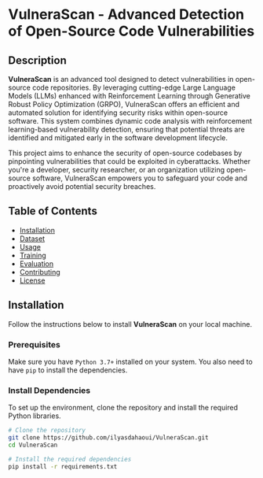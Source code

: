 # VulneraScan - Advanced Detection of Open-Source Code Vulnerabilities

## Description
**VulneraScan**  is an advanced tool designed to detect vulnerabilities in open-source code repositories. By leveraging cutting-edge Large Language Models (LLMs) enhanced with Reinforcement Learning through Generative Robust Policy Optimization (GRPO), VulneraScan offers an efficient and automated solution for identifying security risks within open-source software. This system combines dynamic code analysis with reinforcement learning-based vulnerability detection, ensuring that potential threats are identified and mitigated early in the software development lifecycle.

This project aims to enhance the security of open-source codebases by pinpointing vulnerabilities that could be exploited in cyberattacks. Whether you're a developer, security researcher, or an organization utilizing open-source software, VulneraScan empowers you to safeguard your code and proactively avoid potential security breaches.

## Table of Contents
- [Installation](#installation)
- [Dataset](#dataset)
- [Usage](#usage)
- [Training](#training)
- [Evaluation](#evaluation)
- [Contributing](#contributing)
- [License](#license)

## Installation

Follow the instructions below to install **VulneraScan** on your local machine.

### Prerequisites
Make sure you have `Python 3.7+` installed on your system. You also need to have `pip` to install the dependencies.

### Install Dependencies
To set up the environment, clone the repository and install the required Python libraries.

```bash
# Clone the repository
git clone https://github.com/ilyasdahaoui/VulneraScan.git
cd VulneraScan

# Install the required dependencies
pip install -r requirements.txt
